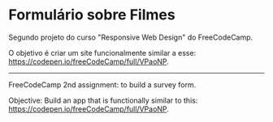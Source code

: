 # Formulário sobre Filmes

Segundo projeto do curso "Responsive Web Design" do FreeCodeCamp. 

O objetivo é criar um site funcionalmente similar a esse: https://codepen.io/freeCodeCamp/full/VPaoNP. 

----

FreeCodeCamp 2nd assignment: to build a survey form.

Objective: Build an app that is functionally similar to this: https://codepen.io/freeCodeCamp/full/VPaoNP. 



